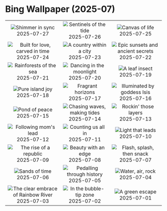 # Bing Wallpaper (2025-07)

|  |  |  |
|:---:|:---:|:---:|
| ![](https://www.bing.com/th?id=OHR.BlackfinBarracuda_EN-IN7426359144_400x240.jpg "Shimmer in sync") 2025-07-27 | ![](https://www.bing.com/th?id=OHR.MangroveTwilight_EN-IN7237460897_400x240.jpg "Sentinels of the tide") 2025-07-26 | ![](https://www.bing.com/th?id=OHR.LasPalmas_EN-IN7081028129_400x240.jpg "Canvas of life") 2025-07-25 |
| ![](https://www.bing.com/th?id=OHR.AdalajStepwell_EN-IN5898657988_400x240.jpg "Built for love, carved in time") 2025-07-24 | ![](https://www.bing.com/th?id=OHR.VaticanCity_EN-IN8408106347_400x240.jpg "A country within a city") 2025-07-23 | ![](https://www.bing.com/th?id=OHR.BadlandsSunset_EN-IN8164722915_400x240.jpg "Epic sunsets and ancient secrets") 2025-07-22 |
| ![](https://www.bing.com/th?id=OHR.AcroporaReef_EN-IN7935562509_400x240.jpg "Rainforests of the sea") 2025-07-21 | ![](https://www.bing.com/th?id=OHR.BigMoon_EN-IN7770430598_400x240.jpg "Dancing in the moonlight") 2025-07-20 | ![](https://www.bing.com/th?id=OHR.MothWeek_EN-IN7635547471_400x240.jpg "A leaf insect") 2025-07-19 |
| ![](https://www.bing.com/th?id=OHR.BahamaBlues_EN-IN1616548748_400x240.jpg "Pure island joy") 2025-07-18 | ![](https://www.bing.com/th?id=OHR.FranceLavender_EN-IN6275328084_400x240.jpg "Fragrant horizons") 2025-07-17 | ![](https://www.bing.com/th?id=OHR.TemplePhilae_EN-IN4820282952_400x240.jpg "Illuminated by goddess Isis") 2025-07-16 |
| ![](https://www.bing.com/th?id=OHR.MuchalindaLake_EN-IN3808425098_400x240.jpg "Pond of peace") 2025-07-15 | ![](https://www.bing.com/th?id=OHR.YoungShark_EN-IN1362768509_400x240.jpg "Chasing waves, making tides") 2025-07-14 | ![](https://www.bing.com/th?id=OHR.BasaltColumns_EN-IN1175538920_400x240.jpg "Rockin' those layers") 2025-07-13 |
| ![](https://www.bing.com/th?id=OHR.ThomsonGazelle_EN-IN8946995037_400x240.jpg "Following mom's lead") 2025-07-12 | ![](https://www.bing.com/th?id=OHR.TokyoSunrise_EN-IN0638589694_400x240.jpg "Counting us all in") 2025-07-11 | ![](https://www.bing.com/th?id=OHR.LordBuddha_EN-IN7435610826_400x240.jpg "Light that leads") 2025-07-10 |
| ![](https://www.bing.com/th?id=OHR.ConstitucionStation_EN-IN1557564124_400x240.jpg "The rise of a republic") 2025-07-09 | ![](https://www.bing.com/th?id=OHR.SecedaPeak_EN-IN1378289926_400x240.jpg "Beauty with an edge") 2025-07-08 | ![](https://www.bing.com/th?id=OHR.ShetlandGannets_EN-IN9831916093_400x240.jpg "Flash, splash, then snack") 2025-07-07 |
| ![](https://www.bing.com/th?id=OHR.MesquiteFlats_EN-IN9509549607_400x240.jpg "Sands of time") 2025-07-06 | ![](https://www.bing.com/th?id=OHR.TourCyclists_EN-IN9256103238_400x240.jpg "Pedalling through history") 2025-07-05 | ![](https://www.bing.com/th?id=OHR.OroseiSardegna_EN-IN6533178952_400x240.jpg "Water, air, rock") 2025-07-04 |
| ![](https://www.bing.com/th?id=OHR.RainbowRiver_EN-IN6286296662_400x240.jpg "The clear embrace of Rainbow River") 2025-07-03 | ![](https://www.bing.com/th?id=OHR.MaroonClownfish_EN-IN6113544568_400x240.jpg "In the bubble-tip zone") 2025-07-02 | ![](https://www.bing.com/th?id=OHR.KeralaHouseboats_EN-IN5410718966_400x240.jpg "A green escape") 2025-07-01 |
